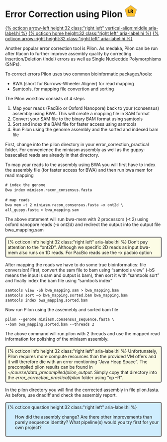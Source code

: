 # Error Correction using Pilon <img src="figures/LR.png" height="40px">

[{% octicon arrow-left height:32 class:"right left" vertical-align:middle aria-label:hi %}](ECR_ME.md) [{% octicon home height:32 class:"right left" aria-label:hi %}](index.md) [{% octicon arrow-right height:32 class:"right left" aria-label:hi %}](VC.md)

Another popular error correction tool is Pilon. As medaka, Pilon can be run after Racon to further improve assembly quality by correcting Insertion/Deletion (Indel) errors as well as Single Nucleotide Polymorphisms (SNPs). 

To correct errors Pilon uses two common bioinformatic packages/tools:
 * BWA (short for Burrows-Wheeler Aligner) for read mapping
 * Samtools, for mapping file convertion and sorting


The Pilon workflow consists of 4 steps
 1. Map your reads (PacBio or Oxford Nanopore) back to your (consensus) assembly using BWA. This will create a mapping file in SAM format
 2. Convert your SAM file to the binary BAM format using samtools
 3. Sort and index the BAM file for faster access using samtools
 4. Run Pilon using the genome assembly and the sorted and indexed bam file

First, change into the pilon directory in your error_correction_practical folder. For convenience the miniasm assembly as well as the guppy-basecalled reads are already in that directory.

To map your reads to the assembly using BWA you will first have to index the assembly file (for faster access for BWA) and then run bwa mem for read mapping

```
# index the genome
Bwa index miniasm.racon_consensus.fasta

# map reads
bwa mem –t 2 miniasm.racon_consensus.fasta –x ont2d \
all_guppy.fastq > bwa_mapping.sam
```

The above statement will run bwa-mem with 2 processors (-t 2) using oxford nanopore reads (-x ont2d) and redirect the output into the output file bwa_mapping.sam

<div style="background-color:#fcfce5;border-radius:5px;border-style:solid;border-color:gray;padding:5px">
  {% octicon info height:32 class:"right left" aria-label:hi %} 
  Don’t pay attention to the “ont2D”. Although we specific 2D reads as input bwa-mem also runs on 1D reads. For PacBio reads use the –x pacbio option
</div>

After mapping the reads we have to do some true bioinformatics: file conversion!
First, convert the sam file to bam using “samtools view” (-bS means the input is sam and output is bam), then sort it with “samtools sort” and finally index the bam file using “samtools index”

```
samtools view -Sb bwa_mapping.sam > bwa_mapping.bam
samtools sort –o bwa_mapping.sorted.bam bwa_mapping.bam
samtools index bwa_mapping.sorted.bam
```

Now run Pilon using the assemebly and sorted bam file

```
pilon --genome miniasm.consensus_sequence.fasta \
--bam bwa_mapping.sorted.bam --threads 2
```

The above command will run pilon with 2 threads and use the mapped read information for polishing of the miniasm assembly.

<div style="background-color:#fcfce5;border-radius:5px;border-style:solid;border-color:gray;padding:5px">
  {% octicon info height:32 class:"right left" aria-label:hi %} 
  Unfortunately, Pilon requires more compute resources than the provided VM offers and it will therefore die with an error mentioning “Java Heap Space”. The precompiled pilon results can be found in <i>~/course/data_precompiled/pilon_output</i>. Simply copy that directory into the <i>error_correction_practical/pilon</i> folder using “cp –R”.
</div>

In the pilon directory you will find the corrected assembly in file pilon.fasta. As before, use dnadiff and check the assembly report. 

<div style="background-color:#cfedfe;border-radius:5px;border-style:solid;border-color:gray;padding:5px">
  {% octicon question height:32 class:"right left" aria-label:hi %} 
  <ol>
    <il>How did the assembly change? Are there other improvements than purely sequence identity?</il>
    <il>What pipeline(s) would you try first for your own project?</il>
  </ol>
 </div>


